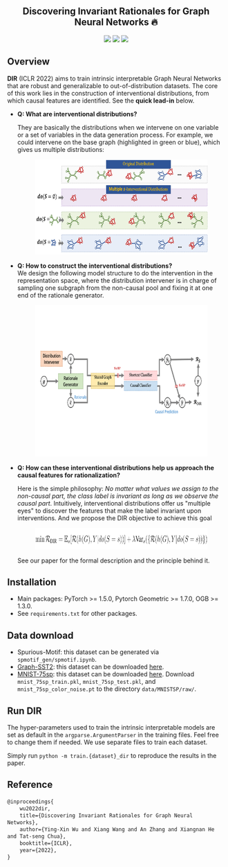 <h2 align="center">
Discovering Invariant Rationales for Graph Neural Networks 🔥
</h2>

<div align="center">

[![](https://img.shields.io/badge/paper-pink?style=plastic&logo=GitBook)](https://openreview.net/pdf?id=hGXij5rfiHw)
[![](https://img.shields.io/badge/-github-grey?style=plastic&logo=github)](https://github.com/Wuyxin/DIR-GNN) 
[![](https://img.shields.io/badge/video-red?style=plastic&logo=airplayvideo)](https://iclr.cc/virtual/2022/session/8354#sl-video-6555) 
</div>


## Overview 
**DIR** (ICLR 2022) aims to train intrinsic interpretable Graph Neural Networks that are robust and generalizable to out-of-distribution datasets. The core of this work lies in the construction of interventional distributions, from which causal features are identified. See the **quick lead-in** below.

- **Q: What are interventional distributions?**
  
  They are basically the distributions when we intervene on one variable or a set of variables in the data generation process. For example, we could intervene on the base graph (highlighted in green or blue), which gives us multiple distributions:
    <figure> <img src="figures/interventional-distributions.png" height="220"></figure>
    

- **Q: How to construct the interventional distributions?**    
    We design the following model structure to do the intervention in the representation space, where the distribution intervener is in charge of sampling one subgraph from the non-causal pool and fixing it at one end of the rationale generator.

    <figure> <img src="figures/framework.gif" height="350"></figure>


- **Q: How can these interventional distributions help us approach the causal features for rationalization?**
    
    Here is the simple philosophy: *No matter what values we assign to the non-causal part, the class label is invariant as long as we observe the causal part*. 
    Intuitively, interventional distributions offer us "multiple eyes" to discover the features that make the label invariant upon interventions. And we propose the DIR objective to achieve this goal
    <figure> <img src="figures/dir-objective.png" height="50"></figure>

    See our paper for the formal description and the principle behind it. 



## Installation
- Main packages: PyTorch >= 1.5.0, Pytorch Geometric >= 1.7.0, OGB >= 1.3.0. 
- See `requirements.txt` for other packages.

## Data download
- Spurious-Motif: this dataset can be generated via `spmotif_gen/spmotif.ipynb`. 
- [Graph-SST2](https://github.com/divelab/DIG/tree/main/dig/xgraph/datasets): this dataset can be downloaded [here](https://mailustceducn-my.sharepoint.com/personal/yhy12138_mail_ustc_edu_cn/_layouts/15/onedrive.aspx?id=%2Fpersonal%2Fyhy12138%5Fmail%5Fustc%5Fedu%5Fcn%2FDocuments%2Fpaper%5Fwork%2FGNN%20Explainability%20Survey%2FSurvey%5FText2graph%2FGraph%2DSST2%2Ezip&parent=%2Fpersonal%2Fyhy12138%5Fmail%5Fustc%5Fedu%5Fcn%2FDocuments%2Fpaper%5Fwork%2FGNN%20Explainability%20Survey%2FSurvey%5FText2graph).
- [MNIST-75sp](https://github.com/bknyaz/graph_attention_pool): this dataset can be downloaded [here](https://drive.google.com/drive/folders/1Prc-n9Nr8-5z-xphdRScftKKIxU4Olzh). Download `mnist_75sp_train.pkl`, `mnist_75sp_test.pkl`, and `mnist_75sp_color_noise.pt` to the directory `data/MNISTSP/raw/`.

## Run DIR
The hyper-parameters used to train the intrinsic interpretable models are set as default in the `argparse.ArgumentParser` in the training files. Feel free to change them if needed. We use separate files to train each dataset.

Simply run `python -m train.{dataset}_dir` to reproduce the results in the paper. 


## Reference 
```
@inproceedings{
    wu2022dir,
    title={Discovering Invariant Rationales for Graph Neural Networks},
    author={Ying-Xin Wu and Xiang Wang and An Zhang and Xiangnan He and Tat-seng Chua},
    booktitle={ICLR},
    year={2022},
}
```
